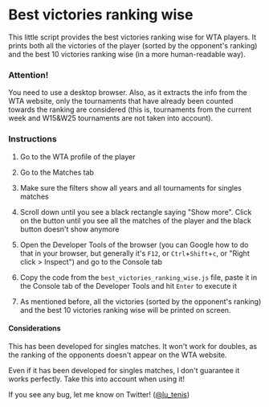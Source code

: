 # Best victories ranking wise

This little script provides the best victories ranking wise for WTA players. It prints both all the victories of the player (sorted by the opponent's ranking) and the best 10 victories ranking wise (in a more human-readable way).

### Attention!
You need to use a desktop browser. Also, as it extracts the info from the WTA website, only the tournaments that have already been counted towards the ranking are considered (this is, tournaments from the current week and W15&W25 tournaments are not taken into account).

### Instructions

1. Go to the WTA profile of the player

2. Go to the Matches tab

3. Make sure the filters show all years and all tournaments for singles matches

4. Scroll down until you see a black rectangle saying "Show more". Click on the button until you see all the matches of the player and the black button doesn't show anymore

5. Open the Developer Tools of the browser (you can Google how to do that in your browser, but generally it's `F12`, or `Ctrl`+`Shift`+`c`, or "Right click > Inspect") and go to the Console tab

6. Copy the code from the `best_victories_ranking_wise.js` file, paste it in the Console tab of the Developer Tools and hit `Enter` to execute it

7. As mentioned before, all the victories (sorted by the opponent's ranking) and the best 10 victories ranking wise will be printed on screen.


#### Considerations
This has been developed for singles matches. It won't work for doubles, as the ranking of the opponents doesn't appear on the WTA website.

Even if it has been developed for singles matches, I don't guarantee it works perfectly. Take this into account when using it!

If you see any bug, let me know on Twitter! ([@lu_tenis](https://twitter.com/lu_tenis))